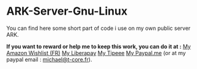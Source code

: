 # ARK-Server-Gnu-Linux
You can find here some short part of code i use on my own public server ARK.

**If you want to reward or help me to keep this work, you can do it at :**
[My Amazon Wishlist (FR)](https://amzn.to/2GFwbD3)
[My Liberapay](https://liberapay.com/Torvast/donate)
[My Tipeee](https://www.tipeee.com/torvast)
[My Paypal.me](https://www.paypal.me/Torvast) (or at my paypal email : michael@t-core.fr).
